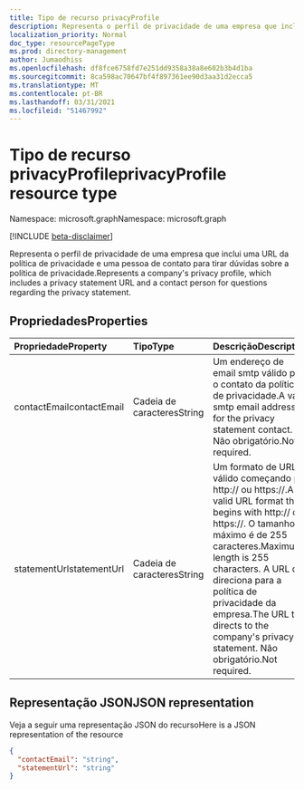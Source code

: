 ```yaml
---
title: Tipo de recurso privacyProfile
description: Representa o perfil de privacidade de uma empresa que inclui uma URL da política de privacidade e uma pessoa de contato para tirar dúvidas sobre a política de privacidade.
localization_priority: Normal
doc_type: resourcePageType
ms.prod: directory-management
author: Jumaodhiss
ms.openlocfilehash: df8fce6758fd7e251dd9358a38a8e602b3b4d1ba
ms.sourcegitcommit: 8ca598ac70647bf4f897361ee90d3aa31d2ecca5
ms.translationtype: MT
ms.contentlocale: pt-BR
ms.lasthandoff: 03/31/2021
ms.locfileid: "51467992"
---
```

# <a name="privacyprofile-resource-type"></a><span data-ttu-id="3544c-103">Tipo de recurso privacyProfile</span><span class="sxs-lookup"><span data-stu-id="3544c-103">privacyProfile resource type</span></span>

<span data-ttu-id="3544c-104">Namespace: microsoft.graph</span><span class="sxs-lookup"><span data-stu-id="3544c-104">Namespace: microsoft.graph</span></span>

[!INCLUDE [beta-disclaimer](../../includes/beta-disclaimer.md)]

<span data-ttu-id="3544c-105">Representa o perfil de privacidade de uma empresa que inclui uma URL da política de privacidade e uma pessoa de contato para tirar dúvidas sobre a política de privacidade.</span><span class="sxs-lookup"><span data-stu-id="3544c-105">Represents a company's privacy profile, which includes a privacy statement URL and a contact person for questions regarding the privacy statement.</span></span>

## <a name="properties"></a><span data-ttu-id="3544c-106">Propriedades</span><span class="sxs-lookup"><span data-stu-id="3544c-106">Properties</span></span>
| <span data-ttu-id="3544c-107">Propriedade</span><span class="sxs-lookup"><span data-stu-id="3544c-107">Property</span></span>   | <span data-ttu-id="3544c-108">Tipo</span><span class="sxs-lookup"><span data-stu-id="3544c-108">Type</span></span>|<span data-ttu-id="3544c-109">Descrição</span><span class="sxs-lookup"><span data-stu-id="3544c-109">Description</span></span>|
|:---------------|:--------|:----------|
|<span data-ttu-id="3544c-110">contactEmail</span><span class="sxs-lookup"><span data-stu-id="3544c-110">contactEmail</span></span>|<span data-ttu-id="3544c-111">Cadeia de caracteres</span><span class="sxs-lookup"><span data-stu-id="3544c-111">String</span></span>| <span data-ttu-id="3544c-112">Um endereço de email smtp válido para o contato da política de privacidade.</span><span class="sxs-lookup"><span data-stu-id="3544c-112">A valid smtp email address for the privacy statement contact.</span></span> <span data-ttu-id="3544c-113">Não obrigatório.</span><span class="sxs-lookup"><span data-stu-id="3544c-113">Not required.</span></span>|
|<span data-ttu-id="3544c-114">statementUrl</span><span class="sxs-lookup"><span data-stu-id="3544c-114">statementUrl</span></span>|<span data-ttu-id="3544c-115">Cadeia de caracteres</span><span class="sxs-lookup"><span data-stu-id="3544c-115">String</span></span>| <span data-ttu-id="3544c-116">Um formato de URL válido começando por http:// ou https://.</span><span class="sxs-lookup"><span data-stu-id="3544c-116">A valid URL format that begins with http:// or https://.</span></span> <span data-ttu-id="3544c-117">O tamanho máximo é de 255 caracteres.</span><span class="sxs-lookup"><span data-stu-id="3544c-117">Maximum length is 255 characters.</span></span> <span data-ttu-id="3544c-118">A URL que direciona para a política de privacidade da empresa.</span><span class="sxs-lookup"><span data-stu-id="3544c-118">The URL that directs to the company's privacy statement.</span></span> <span data-ttu-id="3544c-119">Não obrigatório.</span><span class="sxs-lookup"><span data-stu-id="3544c-119">Not required.</span></span>|

## <a name="json-representation"></a><span data-ttu-id="3544c-120">Representação JSON</span><span class="sxs-lookup"><span data-stu-id="3544c-120">JSON representation</span></span>

<span data-ttu-id="3544c-121">Veja a seguir uma representação JSON do recurso</span><span class="sxs-lookup"><span data-stu-id="3544c-121">Here is a JSON representation of the resource</span></span>

<!-- {
  "blockType": "resource",
  "optionalProperties": [

  ],
  "@odata.type": "microsoft.graph.privacyProfile"
}-->

```json
{
  "contactEmail": "string",
  "statementUrl": "string"
}
```


